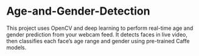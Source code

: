 # Age-and-Gender-Detection
This project uses OpenCV and deep learning to perform real-time age and gender prediction from your webcam feed. It detects faces in live video, then classifies each face’s age range and gender using pre-trained Caffe models.
